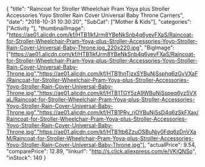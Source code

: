 {
	"title": "Raincoat for Stroller Wheelchair Pram Yoya plus Stroller Accessories Yoyo Stroller Rain Cover Universal Baby Throne Carriers",
	"date": "2018-10-31 10:30:20",
	"SubCat": ["Mother & Kids"],
	"categories": ["Activity "],
	"thumbnailImage": "https://ae01.alicdn.com/kf/HTB1lkfJrm8YBeNkSnb4q6yevFXaS/Raincoat-for-Stroller-Wheelchair-Pram-Yoya-plus-Stroller-Accessories-Yoyo-Stroller-Rain-Cover-Universal-Baby-Throne.jpg_220x220.jpg",
	"BigImage": ["https://ae01.alicdn.com/kf/HTB1lkfJrm8YBeNkSnb4q6yevFXaS/Raincoat-for-Stroller-Wheelchair-Pram-Yoya-plus-Stroller-Accessories-Yoyo-Stroller-Rain-Cover-Universal-Baby-Throne.jpg","https://ae01.alicdn.com/kf/HTB1hnTjzxSYBuNjSsphq6zGvVXaF/Raincoat-for-Stroller-Wheelchair-Pram-Yoya-plus-Stroller-Accessories-Yoyo-Stroller-Rain-Cover-Universal-Baby-Throne.jpg","https://ae01.alicdn.com/kf/HTB1TGY5zA9WBuNjSspeq6yz5VXaL/Raincoat-for-Stroller-Wheelchair-Pram-Yoya-plus-Stroller-Accessories-Yoyo-Stroller-Rain-Cover-Universal-Baby-Throne.jpg","https://ae01.alicdn.com/kf/HTB1PRy_riOYBuNjSsD4q6zSkFXax/Raincoat-for-Stroller-Wheelchair-Pram-Yoya-plus-Stroller-Accessories-Yoyo-Stroller-Rain-Cover-Universal-Baby-Throne.jpg","https://ae01.alicdn.com/kf/HTB1tb6ZzuOSBuNjy0Fdq6zDnVXaM/Raincoat-for-Stroller-Wheelchair-Pram-Yoya-plus-Stroller-Accessories-Yoyo-Stroller-Rain-Cover-Universal-Baby-Throne.jpg"],
	"actualPrice": 9.54,
	"comparePrice": 12.89,
	"linkurl": "http://s.click.aliexpress.com/e/VKiQNSo",
	"inStock": 140
}
